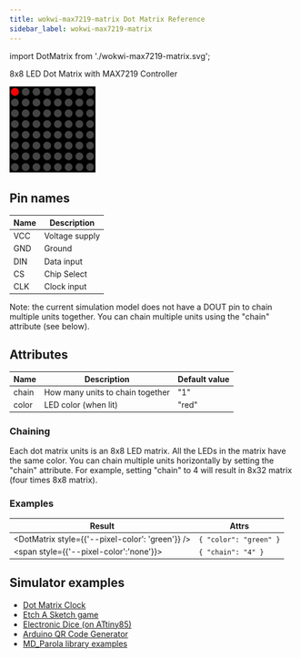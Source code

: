 ```yaml
---
title: wokwi-max7219-matrix Dot Matrix Reference
sidebar_label: wokwi-max7219-matrix
---
```


import DotMatrix from './wokwi-max7219-matrix.svg';

8x8 LED Dot Matrix with MAX7219 Controller

![MAX7219 LED Dot Matrix](wokwi-max7219-matrix.svg)

## Pin names

| Name | Description    |
| ---- | -------------- |
| VCC  | Voltage supply |
| GND  | Ground         |
| DIN  | Data input     |
| CS   | Chip Select    |
| CLK  | Clock input    |

Note: the current simulation model does not have a DOUT pin to chain multiple units together. You can chain multiple units using the "chain"
attribute (see below).

## Attributes

| Name  | Description                      | Default value |
| ----- | -------------------------------- | ------------- |
| chain | How many units to chain together | "1"           |
| color | LED color (when lit)             | "red"         |

### Chaining

Each dot matrix units is an 8x8 LED matrix. All the LEDs in the matrix have the same color. You can chain multiple units horizontally by setting the "chain" attribute. For example, setting "chain" to 4 will result in 8x32 matrix (four times 8x8 matrix).

### Examples

| Result                                                                                             | Attrs                  |
| -------------------------------------------------------------------------------------------------- | ---------------------- |
| <DotMatrix style={{'--pixel-color': 'green'}} />                                                   | `{ "color": "green" }` |
| <DotMatrix /><span style={{'--pixel-color':'none'}}><DotMatrix /><DotMatrix /><DotMatrix /></span> | `{ "chain": "4" }`     |

## Simulator examples

- [Dot Matrix Clock](https://wokwi.com/arduino/projects/289186888566178317)
- [Etch A Sketch game](https://wokwi.com/arduino/projects/296234816685212169)
- [Electronic Dice (on ATtiny85)](https://wokwi.com/arduino/projects/291779699024069128)
- [Arduino QR Code Generator](https://wokwi.com/arduino/projects/297148152803230218)
- [MD_Parola library examples](https://wokwi.com/arduino/libraries/MD_Parola)
